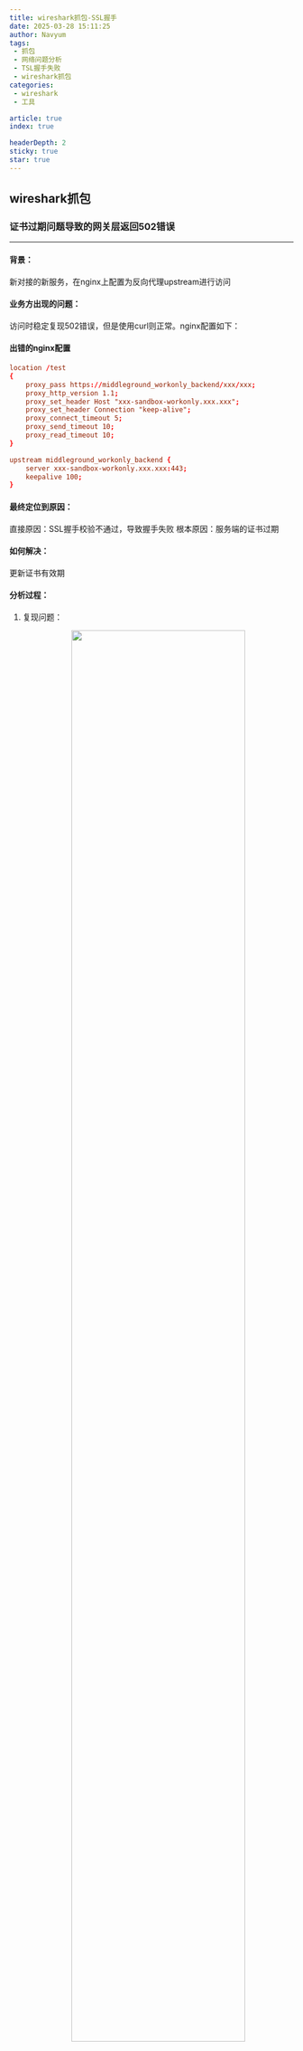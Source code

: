```yaml
---
title: wireshark抓包-SSL握手
date: 2025-03-28 15:11:25
author: Navyum
tags: 
 - 抓包
 - 网络问题分析
 - TSL握手失败
 - wireshark抓包
categories: 
 - wireshark
 - 工具

article: true
index: true

headerDepth: 2
sticky: true
star: true
---
```

## wireshark抓包


### 证书过期问题导致的网关层返回502错误
---

#### 背景：
新对接的新服务，在nginx上配置为反向代理upstream进行访问

#### 业务方出现的问题：
访问时稳定复现502错误，但是使用curl则正常。nginx配置如下：

#### 出错的nginx配置
```nginx.conf
location /test
{
    proxy_pass https://middleground_workonly_backend/xxx/xxx;
    proxy_http_version 1.1;
    proxy_set_header Host "xxx-sandbox-workonly.xxx.xxx";
    proxy_set_header Connection "keep-alive";
    proxy_connect_timeout 5;
    proxy_send_timeout 10;
    proxy_read_timeout 10;
}
```

```backend.conf
upstream middleground_workonly_backend {
    server xxx-sandbox-workonly.xxx.xxx:443;
    keepalive 100;
}
```

#### 最终定位到原因：
直接原因：SSL握手校验不通过，导致握手失败
根本原因：服务端的证书过期

#### 如何解决：
更新证书有效期

#### 分析过程：
1. 复现问题：
   <p align="center"><img src="https://raw.staticdn.net/Navyum/imgbed/pic/IMG/567b0cd154d0ac2ed69d1d9b06dbb265.png" width="80%"></p>
2. 查看域名解析情况：
   <p align="center"><img src="https://raw.staticdn.net/Navyum/imgbed/pic/IMG/70a5358e761ebb8c11e611713d5eef22.png" width="80%"></p>
3. 通过tcpdump进行抓包，在wireshark中打开
   <p align="center"><img src="https://raw.staticdn.net/Navyum/imgbed/pic/IMG/a5d1a947bf4baba12c9be63539174ed9.png" width="80%"></p>
4. 查看详细失败：
   <p align="center"><img src="https://raw.staticdn.net/Navyum/imgbed/pic/IMG/3f57168739ae9cea17e33cebca34d773.png" width="80%"></p>

5. TLS握手失败错误码 80 解读：
    * Internal Error：服务端内部错误。一般是：
        * 证书问题
        * 握手协议不匹配
        * 无法协商密钥套件
    * 官方解释：[RFC](https://www.ietf.org/rfc/rfc5246.txt)
      >internal_error：
      > An internal error unrelated to the peer or the correctness of the
      > protocol (such as a memory allocation failure) makes it impossible
      > to continue.  This message is always fatal.
6. 进一步获取关键错误信息：
   使用SSL大杀器**openssl**查看握手详细信息：
   ```bash
    #查看SSL/TSL握手信息
    openssl s_client -connect domain:443 -debug
   ```
   <p align="center"><img src="https://raw.staticdn.net/Navyum/imgbed/pic/IMG/4d2a758cf46139dfa3d0dddd480b38bf.png" width="80%"></p>


   使用openssl解析证书查看有效期：
   ```bash
    #查看证书校验信息  -noout 不输出证书内容
    openssl s_client -connect domain:443  -servername domain | openssl x509 -noout -dates
   ```
   <p align="center"><img src="https://raw.staticdn.net/Navyum/imgbed/pic/IMG/bb156771d79dc6cc33054eb5ec11f759.png" width="80%"></p>

   最终确定证书已经过期！！